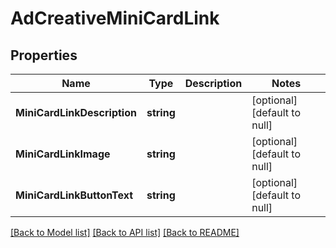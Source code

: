 # AdCreativeMiniCardLink

## Properties
Name | Type | Description | Notes
------------ | ------------- | ------------- | -------------
**MiniCardLinkDescription** | **string** |  | [optional] [default to null]
**MiniCardLinkImage** | **string** |  | [optional] [default to null]
**MiniCardLinkButtonText** | **string** |  | [optional] [default to null]

[[Back to Model list]](../README.md#documentation-for-models) [[Back to API list]](../README.md#documentation-for-api-endpoints) [[Back to README]](../README.md)


